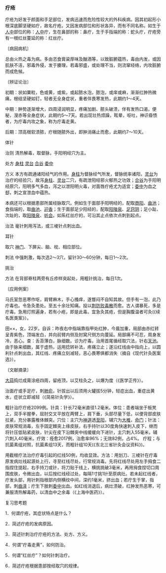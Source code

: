 ### 疔疮

疔疮为好发于颜面和手足部位，发病迅速而危险性较大的外科疾病。因其初起形小根深底脚坚硬如疔，故名疔疮。又因发病部位和形状各异，而有不同名称。如生于[人中](https://www.gmzyjc.com/read/zjs/zjs3.2.2-0.0.1.3.26.md)部位的称：[人中](https://www.gmzyjc.com/read/zjs/zjs3.2.2-0.0.1.3.26.md)疔，生在鼻部的称：鼻疔，生于手指端的称：蛇头疔，疔疮旁有一根红丝蔓延的称：红丝疔。

〔病因病机〕

总由火热之毒为病。多由恣食膏粱厚味及酗酒等，以致脏腑蕴热，毒由内发，或因肌肤不洁，邪毒外侵，发于腠理，若毒邪盛，或处理不当，则流窜经络，内攻脏腑而成危候。

〔辨证论治〕

初期：状如粟粒，色或黄，或紫，或起脓水泡，脓泡，或庠或麻，渐渐红肿热微痛，根结坚硬如钉，轻者无全身症状，重者伴畏寒发热，此期约1～4天。

中期：肿势逐渐增大，四周浸润明显，疼痛加剧、脓头破溃，伴有发热口渴，便秘，溲赤等全身症状，此期约5～7天。若出现壮热烦躁，眩晕，呕吐，神识昏愦者，为疔毒内攻之象，称为疔毒走黄。

后期：顶高根软溃脓，疔根随脓外出，即肿消痛止而愈，此期约7～10天。

体针

治则  清热解毒，取督脉，手阳明经穴为主。

处方  [身柱](https://www.gmzyjc.com/read/zjs/zjs3.2.2-0.0.1.3.12.md)  [灵台](https://www.gmzyjc.com/read/zjs/zjs3.2.2-0.0.1.3.10.md)  [合谷](https://www.gmzyjc.com/read/zjs/zjs3.1.1-3-0.1.2.3.4.md)  [委中](https://www.gmzyjc.com/read/zjs/zjs3.1.7-8-0.0.1.3.40.md)

方义  本方有疏通诸阳经气的作用。[身柱](https://www.gmzyjc.com/read/zjs/zjs3.2.2-0.0.1.3.12.md)为督脉经气所发，督脉统率诸阳，[灵台](https://www.gmzyjc.com/read/zjs/zjs3.2.2-0.0.1.3.10.md)为治疔的经验穴，故泻[身柱](https://www.gmzyjc.com/read/zjs/zjs3.2.2-0.0.1.3.12.md)、[灵台](https://www.gmzyjc.com/read/zjs/zjs3.2.2-0.0.1.3.10.md)二穴，有疏泄阳经邪火郁热之功效；[合谷](https://www.gmzyjc.com/read/zjs/zjs3.1.1-3-0.1.2.3.4.md)为手阳明经原穴，阳明多气多血，泻之以泄阳明火毒，对面唇疔疮尤为适宜；[委中](https://www.gmzyjc.com/read/zjs/zjs3.1.7-8-0.0.1.3.40.md)为血之郄，刺之宣泄血中蕴热。

本病还可以根据患部所属经脉取穴。例如生于面部手阳明经的，配取[商阳](https://www.gmzyjc.com/read/zjs/zjs3.1.1-3-0.1.2.3.1.md)、[曲池](https://www.gmzyjc.com/read/zjs/zjs3.1.1-3-0.1.2.3.11.md)；食指端的，取[曲池](https://www.gmzyjc.com/read/zjs/zjs3.1.1-3-0.1.2.3.11.md)、[迎香](https://www.gmzyjc.com/read/zjs/zjs3.1.1-3-0.1.2.3.20.md)；生于面部足少阳经的，配取[阳陵泉](https://www.gmzyjc.com/read/zjs/zjs3.1.9-12-0.0.3.3.34.md)、[足窍阴](https://www.gmzyjc.com/read/zjs/zjs3.1.9-12-0.0.3.3.44.md)；足小趾、次趾的，取[阳陵泉](https://www.gmzyjc.com/read/zjs/zjs3.1.9-12-0.0.3.3.34.md)、[听会](https://www.gmzyjc.com/read/zjs/zjs3.1.9-12-0.0.3.3.2.md)。如系红丝疔的，可沿其止点依次点刺到起点。

治法  毫针刺用泻法，或三棱针点刺出血。

耳针

取穴  [神门](https://www.gmzyjc.com/read/zjs/zjs3.1.4-6-0.0.2.3.7.md)、下屏尖、脑、枕、相应部位。

刺法  中强刺激，每次选2～3穴，留针30～60分钟，每日1～2次。

挑治

方法  在背部脊柱两旁有丘疹样突起处，用粗针挑治，每日1次。

〔应用例案〕

马氏室忽恶寒作呕，肩臂麻木，手心搔痒，遂瞀闷不自知其故。但手有一泡，此乃疔毒也。令急灸患处。至五十余壮知痛。投以[荆防败毒散](https://www.gmzyjc.com/read/fjx/fjx01-0.4.0.0.0.md)而愈。古人谓暴死，多是疔毒。急用灯照遍身，若有小疮，即是此毒。宜急灸其疮，但是胸腹温者可灸(《续名医类案》）。

田××，女，22岁。自诉：昨夜右中指端靠指甲处红肿，今晨加重，局部由赤红转呈青紫色，顶端发白，并向前臂内侧及肘窝尺侧方向蔓延。局部痛不可忍，周身发冷，恶心。查：舌苔薄白，脉细数。诊为疔毒。治用首尾循经取穴法，针右[天池](https://www.gmzyjc.com/read/zjs/zjs3.1.9-12-0.0.1.3.1.md)。由于脉来细数，属于虚热，运用捻转补法，疼痛立止；遂沿红线由中指向上，以圆利针点刺出血，其红线、疼痛立刻减轻，恶心畏寒俱都消失（摘自《现代针灸医案选》）。

〔文献摘录〕

[大蒜](https://www.gmzyjc.com/read/bc/bc15-0.0.8.0.0.md)捣烂成膏涂疮四周，留疮顶，以艾柱灸之，以爆为度（《医学正传》）。

治面疔或手足疔，刺[肺俞](https://www.gmzyjc.com/read/zjs/zjs3.1.7-8-0.0.1.3.13.md)，针拔出以后须用火罐拔5分钟，轻症出血，重症出黄水，症状立即减轻（《简易针灸学》）。

粗针治疗疔疮2099例。针具：针长72毫米直径1.2毫米。体位：患者端坐于板凳上，双手半握拳，屈肘交叉平放在两臂上，肩下垂，头部尽量下低，以便背部皮肤拉紧，充分暴露椎体棘突。穴位：主穴为[神道](https://www.gmzyjc.com/read/zjs/zjs3.2.2-0.0.1.3.11.md)透[至阳](https://www.gmzyjc.com/read/zjs/zjs3.2.2-0.0.1.3.9.md)，辅穴为[大椎](https://www.gmzyjc.com/read/zjs/zjs3.2.2-0.0.1.3.14.md)，[命门](https://www.gmzyjc.com/read/zjs/zjs3.2.2-0.0.1.3.4.md)；针法：皮肤常规消毒，左手固定棘突上缘皮肤，右手持针以30度角快速刺入皮下，继而将针压低贴紧皮肤，针尖在皮下沿棘突中线缓缓向下进针，主穴刺入55毫米，辅穴刺入40毫米。疗效：痊愈2017例，治愈率96%；无效82例，占4%。 疗程；与抗菌素组对照，抗菌素组13天，而粗针组10天(《东北三省针灸会议资料》)。

用截根疗法治疗疔毒引起的红线50例，均收显效。方法：用划刀、三棱针在疔毒原发病灶线起源处上行，寻至红线尽处，行常规消毒。先将红线尽处用左手拇食二指捏住提起，右手持刀或针，将刀贴于线上，横挑挑破3毫米，再用拇食捏切口周围皮肤，令微出血，以后按红线经过处，每隔1寸挑1针至原病灶。若未起红线者，疔发头部，用针刺指根部内侧横纹中间，深约1毫米，挤出血；若疔生于掌，指部，刺[曲泽](https://www.gmzyjc.com/read/zjs/zjs3.1.9-12-0.0.1.3.3.md)；疔生下肢刺[委中](https://www.gmzyjc.com/read/zjs/zjs3.1.7-8-0.0.1.3.40.md)出血。如红线消退后，病灶溃破，红肿发热恶寒，可兼服清热解毒药，以清血中之余毒（《上海中医药》）。

复习思考题

1．何谓疔疮，其症状特点是什么？

2．简述疔疮的发病原因。

3．简述针刺治疗疔疮的方法、处方、方义。

4．何谓“疔毒走黄”，如何防治。

5．何谓“红丝疔"？如何针刺治疗。

6．简述疔疮根据患部按经取穴的规律。
